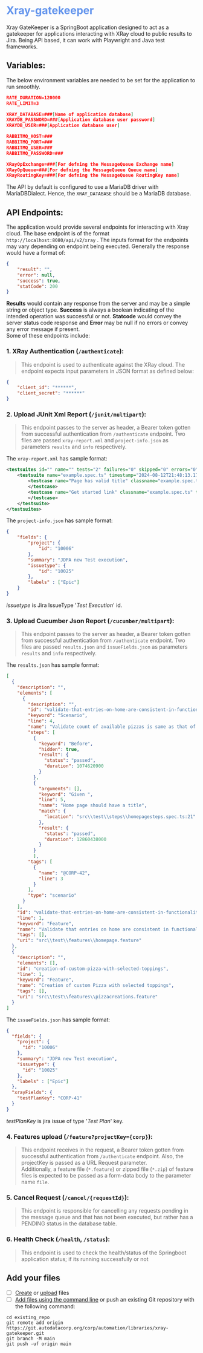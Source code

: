 #  <span style='color:cornflowerblue'>Xray-gatekeeper</span>

Xray GateKeeper is a SpringBoot application designed to act as a gatekeeper for applications interacting with XRay cloud to public results to Jira. Being API based, it can work with Playwright and Java test frameworks.
## Variables:

The below environment variables are needed to be set for the application to run smoothly.
```json
RATE_DURATION=120000
RATE_LIMIT=3

XRAY_DATABASE=###[Name of application database]
XRAYDB_PASSWORD=###[Application database user password]
XRAYDB_USER=###[Application database user]

RABBITMQ_HOST=###
RABBITMQ_PORT=###
RABBITMQ_USER=###
RABBITMQ_PASSWORD=###

XRayOpExchange=###[For defning the MessageQueue Exchange name]
XRayOpQueue=###[For defning the MessageQueue Queue name]
XRayRoutingKey=###[For defning the MessageQueue RoutingKey name]
```
The API by default is configured to use a MariaDB driver with MariaDBDialect. Hence, the `XRAY_DATABASE` should be a MariaDB database.
## API Endpoints:

The application would provide several endpoints for interacting with Xray cloud. The base endpoint is of the format ```http://localhost:8080/api/v2/xray``` . The inputs format for the endpoints may vary depending on endpoint being executed. Generally the response would have a format of:
```json
{
    "result": "",
    "error": null,
    "success": true,
    "statCode": 200
}
```
**Results** would contain any response from the server and may be a simple string or object type. **Success** is always a boolean indicating of the intended operation was successful or not. **Statcode** would convey the server status code response and **Error** may be null if no errors or convey any error message if present.
<br/>Some of these endpoints include:

### 1. **XRay Authentication** (`/authenticate`): 
>This endpoint is used to authenticate against the XRay cloud. The endpoint expects input parameters in JSON format as defined below:
```json
{
    "client_id": "******",
    "client_secret": "******"
}
```

### 2. **Upload JUnit Xml Report** (`/junit/multipart`):
>This endpoint passes to the server as header, a Bearer token gotten from successful authentication from `/authenticate` endpoint. Two files are passed `xray-report.xml` and `project-info.json` as parameters `results` and `info` respectively.
<p>The <code>xray-report.xml</code> has sample format:</p>

```xml
<testsuites id="" name="" tests="2" failures="0" skipped="0" errors="0" time="16.337399000003934">
	<testsuite name="example.spec.ts" timestamp="2024-08-12T21:48:13.173Z" hostname="chromium" tests="2" failures="0" skipped="0" time="26.429" errors="0">
		<testcase name="Page has valid title" classname="example.spec.ts" time="12.859">
		</testcase>
		<testcase name="Get started link" classname="example.spec.ts" time="13.57">
		</testcase>
	</testsuite>
</testsuites>
```
<p>The <code>project-info.json</code> has sample format:</p>

```json
{
    "fields": {
        "project": {
            "id": "10006"
        },
        "summary": "JDPA new Test execution",
        "issuetype": {
            "id": "10025"
        },
        "labels" : ["Epic"]
    }
}
```
<i>issuetype</i> is Jira IssueType '<i>Test Execution</i>' id.


### 3. **Upload Cucumber Json Report** (`/cucumber/multipart`):
>This endpoint passes to the server as header, a Bearer token gotten from successful authentication from `/authenticate` endpoint. Two files are passed `results.json` and `issueFields.json` as parameters `results` and `info` respectively.
<p>The <code>results.json</code> has sample format:</p>

```json
[
  {
    "description": "",
    "elements": [
      {
        "description": "",
        "id": "validate-that-entries-on-home-are-consistent-in-functionality-and-expected-values;validate-count-of-available-pizzas-is-same-as-that-of-the-listed",
        "keyword": "Scenario",
        "line": 4,
        "name": "Validate count of available pizzas is same as that of the listed",
        "steps": [
          {
            "keyword": "Before",
            "hidden": true,
            "result": {
              "status": "passed",
              "duration": 1074620900
            }
          },
          {
            "arguments": [],
            "keyword": "Given ",
            "line": 5,
            "name": "Home page should have a title",
            "match": {
              "location": "src\\test\\steps\\homepagesteps.spec.ts:21"
            },
            "result": {
              "status": "passed",
              "duration": 12860438000
            }
          }
		  ],
        "tags": [
          {
            "name": "@CORP-42",
            "line": 3
          }
        ],
        "type": "scenario"
      }
    ],
    "id": "validate-that-entries-on-home-are-consistent-in-functionality-and-expected-values",
    "line": 1,
    "keyword": "Feature",
    "name": "Validate that entries on home are consistent in functionality and expected values",
    "tags": [],
    "uri": "src\\test\\features\\homepage.feature"
  },
  {
    "description": "",
    "elements": [],
    "id": "creation-of-custom-pizza-with-selected-toppings",
    "line": 1,
    "keyword": "Feature",
    "name": "Creation of custom Pizza with selected toppings",
    "tags": [],
    "uri": "src\\test\\features\\pizzacreations.feature"
  }
]
```
<p>The <code>issueFields.json</code> has sample format:</p>

```json
{
  "fields": {
    "project": {
      "id": "10006"
    },
    "summary": "JDPA new Test execution",
    "issuetype": {
      "id": "10025"
    },
    "labels" : ["Epic"]
  },
  "xrayFields": {
    "testPlanKey": "CORP-41"
  }
}
```
<i>testPlanKey</i> is jira issue of type '<i>Test Plan</i>' key.

### 4. **Features upload** (`/feature?projectKey={corp}`):
>This endpoint receives in the request, a Bearer token gotten from successful authentication from `/authenticate` endpoint. Also, the projectKey is passed as a URL Request parameter.
<br/>Additionally, a feature file (`*.feature`) or zipped file (`*.zip`) of feature files is expected to be passed as a form-data body to the parameter name `file`.


### 5. **Cancel Request** (`/cancel/{requestId}`):
>This endpoint is responsible for cancelling any requests pending in the message queue and that has not been executed, but rather has a PENDING status in the database table.


### 6. **Health Check** (`/health`, `/status`):
>This endpoint is used to check the health/status of the Springboot application status; if its running successfully or not
## Add your files

- [ ] [Create](https://docs.gitlab.com/ee/user/project/repository/web_editor.html#create-a-file) or [upload](https://docs.gitlab.com/ee/user/project/repository/web_editor.html#upload-a-file) files
- [ ] [Add files using the command line](https://docs.gitlab.com/ee/gitlab-basics/add-file.html#add-a-file-using-the-command-line) or push an existing Git repository with the following command:

```
cd existing_repo
git remote add origin https://git.autodatacorp.org/corp/automation/libraries/xray-gatekeeper.git
git branch -M main
git push -uf origin main
```